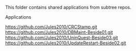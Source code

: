 This folder contains shared applications from subtree repos.

Applications

https://github.com/Jules2010/CRCStamp.git
https://github.com/Jules2010/DBMaint-Beside01.git
https://github.com/Jules2010/UninQuest-Beside03.git
https://github.com/Jules2010/UpdateRestart-Beside02.git 


